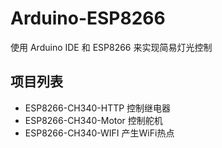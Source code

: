 # Arduino-ESP8266
 使用 Arduino IDE 和 ESP8266 来实现简易灯光控制

## 项目列表

+ ESP8266-CH340-HTTP
  控制继电器
+ ESP8266-CH340-Motor
  控制舵机
+ ESP8266-CH340-WIFI
  产生WiFi热点